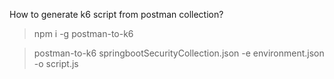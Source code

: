 How to generate k6 script from postman collection?

> npm i -g postman-to-k6

> postman-to-k6 springbootSecurityCollection.json -e environment.json -o script.js

